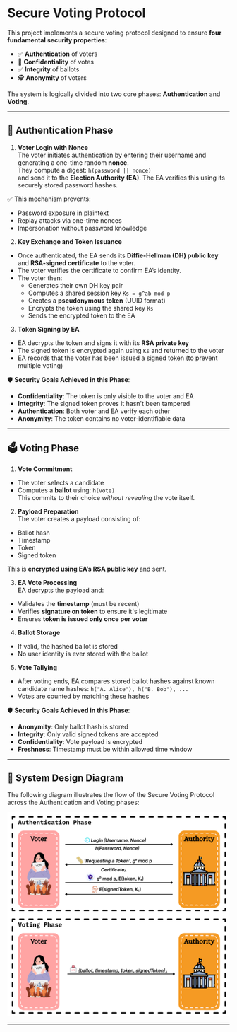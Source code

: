 # Secure Voting Protocol

This project implements a secure voting protocol designed to ensure **four fundamental security properties**:

- ✅ **Authentication** of voters  
- 🔐 **Confidentiality** of votes  
- ✅ **Integrity** of ballots  
- 🕵️ **Anonymity** of voters  

The system is logically divided into two core phases: **Authentication** and **Voting**.

---

## 🔑 Authentication Phase

1. **Voter Login with Nonce**  
   The voter initiates authentication by entering their username and generating a one-time random **nonce**.  
   They compute a digest:  `h(password || nonce)`  
   and send it to the **Election Authority (EA)**. The EA verifies this using its securely stored password hashes.

✅ This mechanism prevents:
- Password exposure in plaintext  
- Replay attacks via one-time nonces  
- Impersonation without password knowledge

2. **Key Exchange and Token Issuance**  
- Once authenticated, the EA sends its **Diffie-Hellman (DH) public key** and **RSA-signed certificate** to the voter.  
- The voter verifies the certificate to confirm EA’s identity.  
- The voter then:
  - Generates their own DH key pair  
  - Computes a shared session key `Ks = g^ab mod p`  
  - Creates a **pseudonymous token** (UUID format)  
  - Encrypts the token using the shared key `Ks`  
  - Sends the encrypted token to the EA  

3. **Token Signing by EA**  
- EA decrypts the token and signs it with its **RSA private key**  
- The signed token is encrypted again using `Ks` and returned to the voter  
- EA records that the voter has been issued a signed token (to prevent multiple voting)

🛡️ **Security Goals Achieved in this Phase**:
- **Confidentiality**: The token is only visible to the voter and EA  
- **Integrity**: The signed token proves it hasn't been tampered  
- **Authentication**: Both voter and EA verify each other  
- **Anonymity**: The token contains no voter-identifiable data

---

## 🗳️ Voting Phase

1. **Vote Commitment**  
- The voter selects a candidate  
- Computes a **ballot** using: `h(vote)`  
  This commits to their choice *without revealing* the vote itself.

2. **Payload Preparation**  
The voter creates a payload consisting of:
- Ballot hash  
- Timestamp  
- Token  
- Signed token  

This is **encrypted using EA’s RSA public key** and sent.

3. **EA Vote Processing**  
EA decrypts the payload and:
- Validates the **timestamp** (must be recent)  
- Verifies **signature on token** to ensure it's legitimate  
- Ensures **token is issued only once per voter**

4. **Ballot Storage**  
- If valid, the hashed ballot is stored  
- No user identity is ever stored with the ballot

5. **Vote Tallying**  
- After voting ends, EA compares stored ballot hashes against known candidate name hashes:
  `h("A. Alice"), h("B. Bob"), ...`  
- Votes are counted by matching these hashes

🛡️ **Security Goals Achieved in this Phase**:
- **Anonymity**: Only ballot hash is stored  
- **Integrity**: Only valid signed tokens are accepted  
- **Confidentiality**: Vote payload is encrypted  
- **Freshness**: Timestamp must be within allowed time window

---

## 🧩 System Design Diagram

The following diagram illustrates the flow of the Secure Voting Protocol across the Authentication and Voting phases:

![Secure Voting Design Diagram](Design_Diagram.png)

---
